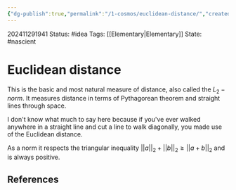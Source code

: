 ```yaml
---
{"dg-publish":true,"permalink":"/1-cosmos/euclidean-distance/","created":"2025-01-22T11:17:13.925-05:00","updated":"2024-11-29T19:44:28.673-05:00"}
---
```


202411291941
Status: #idea
Tags: [[Elementary\|Elementary]]
State: #nascient
# Euclidean distance
This is the basic and most natural measure of distance, also called the $L_2-norm$.
It measures distance in terms of Pythagorean theorem and straight lines through space.

I don't know what much to say here because if you've ever walked anywhere in a straight line and cut a line to walk diagonally, you made use of the Euclidean distance.

As a norm it respects the triangular inequality $||a||_2 + ||b||_2 \ge ||a+b||_2$ and is always positive.



## References
